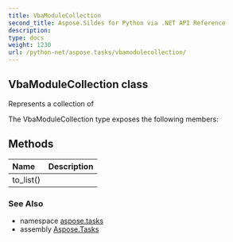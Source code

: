 ```yaml
---
title: VbaModuleCollection
second_title: Aspose.Sildes for Python via .NET API Reference
description: 
type: docs
weight: 1230
url: /python-net/aspose.tasks/vbamodulecollection/
---
```


## VbaModuleCollection class

Represents a collection of

The VbaModuleCollection type exposes the following members:
## Methods
| Name | Description |
| :- | :- |
|to_list()|  |

### See Also

* namespace [aspose.tasks](/tasks/python-net/aspose.tasks/)
* assembly [Aspose.Tasks](/tasks/python-net/)

